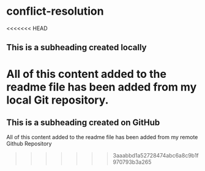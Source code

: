 # conflict-resolution
<<<<<<< HEAD
## This is a subheading created locally

All of this content added to the readme file has been added from my local Git repository.
=======
## This is a subheading created on GitHub

All of this content added to the readme file has been added from my remote Github Repository
>>>>>>> 3aaabbd1a52728474abc6a8c9b1f970793b3a265

